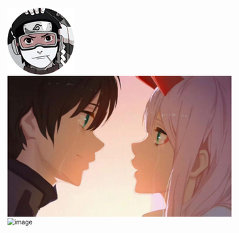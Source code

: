  ![images](https://github.com/wendinguo/images/blob/main/033119194148.jpg)
![images](https://github.com/wendinguo/images/blob/main/v2-e8cf69cf8315a853a0d87897888dc64d_r.jpg?raw=true)
![image](https://user-images.githubusercontent.com/130626369/231924594-340991cf-dbdd-4c21-97e0-d2942be33abf.png)
